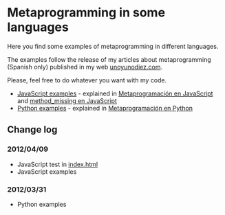 Metaprogramming in some languages
=================================

Here you find some examples of metaprogramming in different languages.

The examples follow the release of my articles about metaprogramming (Spanish only) published in my web [unoyunodiez.com](htttp://unoyunodiez.com).

Please, feel free to do whatever you want with my code.

 * [JavaScript examples](https://github.com/lodr/metaprogramming/tree/master/javascript) - explained in [Metaprogramación en JavaScript](http://unoyunodiez.com/2012/04/03/metaprogramacion-en-javascript/) and [method_missing en JavaScript](http://unoyunodiez.com/2012/04/06/method_missing-en-javascript/)
 * [Python examples](https://github.com/lodr/metaprogramming/tree/master/python) - explained in [Metaprogramación en Python](http://unoyunodiez.com/2012/03/31/metaprogramacion-en-python/)

## Change log

### 2012/04/09
 * JavaScript test in [index.html](https://github.com/lodr/metaprogramming/tree/master/javascript/index.html)
 * JavaScript examples

### 2012/03/31
 * Python examples
